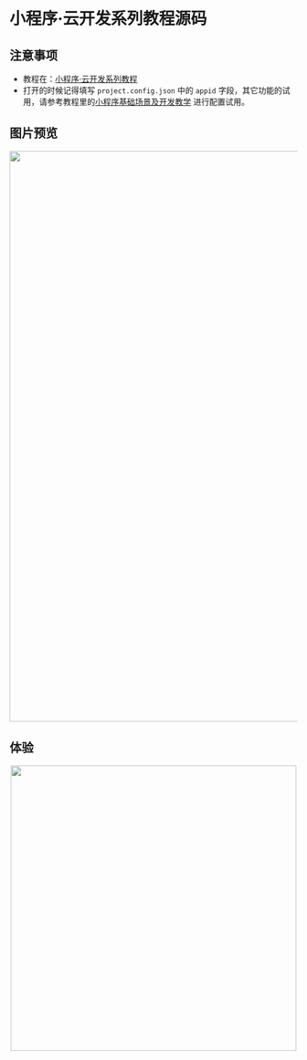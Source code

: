 # 小程序·云开发系列教程源码

## 注意事项
- 教程在：[小程序·云开发系列教程](https://github.com/TencentCloudBase/mp-book)
- 打开的时候记得填写 `project.config.json` 中的 `appid` 字段，其它功能的试用，请参考教程里的[小程序基础场景及开发教学](https://github.com/TencentCloudBase/mp-book/blob/master/basic-tutorial/%E5%B0%8F%E7%A8%8B%E5%BA%8F%E5%9F%BA%E7%A1%80%E5%9C%BA%E6%99%AF%E5%8F%8A%E5%BC%80%E5%8F%91%E6%95%99%E5%AD%A6.md) 进行配置试用。

## 图片预览

<p align="center">
    <img src="https://main.qcloudimg.com/raw/076879128bca9817c798568aa47759e8.png" width="1000px">
</p>

## 体验

<p align="center">
    <img src="https://main.qcloudimg.com/raw/bc85b4e8b701d6bad28a489ca0630597.jpg" width="500px">
</p>
